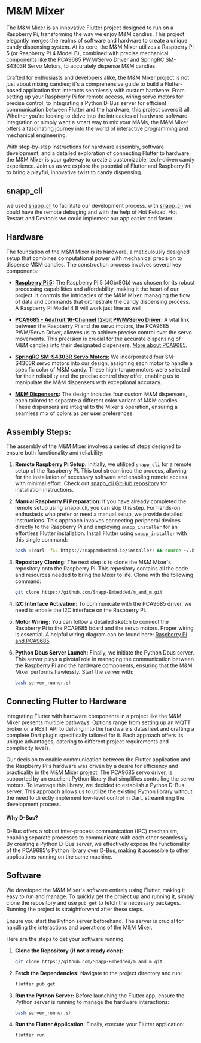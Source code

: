 # M&M Mixer
The M&M Mixer is an innovative Flutter project designed to run on a Raspberry Pi, transforming the way we enjoy M&M candies. This project elegantly merges the realms of software and hardware to create a unique candy dispensing system. At its core, the M&M Mixer utilizes a Raspberry Pi 5 (or Raspberry Pi 4 Model B), combined with precise mechanical components like the PCA9685 PWM/Servo Driver and SpringRC SM-S4303R Servo Motors, to accurately dispense M&M candies.

Crafted for enthusiasts and developers alike, the M&M Mixer project is not just about mixing candies; it's a comprehensive guide to build a Flutter-based application that interacts seamlessly with custom hardware. From setting up your Raspberry Pi for remote access, wiring servo motors for precise control, to integrating a Python D-Bus server for efficient communication between Flutter and the hardware, this project covers it all. Whether you're looking to delve into the intricacies of hardware-software integration or simply want a smart way to mix your M&Ms, the M&M Mixer offers a fascinating journey into the world of interactive programming and mechanical engineering.

With step-by-step instructions for hardware assembly, software development, and a detailed exploration of connecting Flutter to hardware, the M&M Mixer is your gateway to create a customizable, tech-driven candy experience. Join us as we explore the potential of Flutter and Raspberry Pi to bring a playful, innovative twist to candy dispensing.

## snapp_cli
we used [snapp_cli](https://github.com/Snapp-Embedded/snapp_cli "snapp_cli") to facilitate our development process. with [snapp_cli](https://github.com/Snapp-Embedded/snapp_cli "snapp_cli") we could have the remote debuging and with the help of Hot Reload, Hot Restart and Devtools we could implement our app eazier and faster.

## Hardware

The foundation of the M&M Mixer is its hardware, a meticulously designed setup that combines computational power with mechanical precision to dispense M&M candies. The construction process involves several key components:
- **[Raspberry Pi 5](https://www.raspberrypi.com/products/raspberry-pi-5/ "Raspberry Pi 5"):**
  The Raspberry Pi 5 (4Gb/8Gb) was chosen for its robust processing capabilities and affordability, making it the heart of our project. It controls the intricacies of the M&M Mixer, managing the flow of data and commands that orchestrate the candy dispensing process. A Raspberry Pi Model 4 B will work just fine as well.

- **[PCA9685 - Adafruit 16-Channel 12-bit PWM/Servo Driver](https://www.adafruit.com/product/815 "PCA9685 - Adafruit 16-Channel 12-bit PWM/Servo Driver"):**
  A vital link between the Raspberry Pi and the servo motors, the PCA9685 PWM/Servo Driver, allowes us to achieve precise control over the servo movements. This precision is crucial for the accurate dispensing of M&M candies into their designated dispensers. [More about PCA9685](https://www.adafruit.com/product/815).

- **[SpringRC SM-S4303R Servo Motors:](https://www.pololu.com/product/1248 "SpringRC SM-S4303R Servo Motors:")**
  We incorporated four SM-S4303R servo motors into our design, assigning each motor to handle a specific color of M&M candy. These high-torque motors were selected for their reliability and the precise control they offer, enabling us to manipulate the M&M dispensers with exceptional accuracy.

- **[M&M Dispensers](https://www.amazon.de/gp/product/B0995R4P1P/ref=ppx_yo_dt_b_asin_title_o00_s00?ie=UTF8&th=1 "M&M Dispensers"):**
  The design includes four custom M&M dispensers, each tailored to separate a different color variant of M&M candies. These dispensers are integral to the Mixer's operation, ensuring a seamless mix of colors as per user preferences.

## Assembly Steps:

The assembly of the M&M Mixer involves a series of steps designed to ensure both functionality and reliability:

1. **Remote Raspberry Pi Setup:**
   Initially, we utilized `snapp_cli` for a remote setup of the Raspberry Pi. This tool streamlined the process, allowing for the installation of necessary software and enabling remote access with minimal effort. Check out [snapp_cli GitHub repository](https://github.com/Snapp-Embedded/snapp_cli) for installation instructions.

2. **Manual Raspberry Pi Preparation:**
   If you have already completed the remote setup using snapp_cli, you can skip this step. For hands-on enthusiasts who prefer or need a manual setup, we provide detailed instructions. This approach involves connecting peripheral devices directly to the Raspberry Pi and employing `snapp_installer` for an effortless Flutter installation. Install Flutter using `snapp_installer` with this single command:

   ```bash
   bash <(curl -fSL https://snappembedded.io/installer) && source ~/.bashrc
   ```

3. **Repository Cloning:**
   The next step is to clone the M&M Mixer's repository onto the Raspberry Pi. This repository contains all the code and resources needed to bring the Mixer to life. Clone with the following command:
   ```bash
   git clone https://github.com/Snapp-Embedded/m_and_m.git
	```

4. **I2C Interface Activation:**
   To communicate with the PCA9685 driver, we need to enbale the I2C interface on the Raspberry Pi.

5. **Motor Wiring:**
   You can follow a detailed sketch to connect the Raspberry Pi to the PCA9685 board and the servo motors. Proper wiring is essential. A helpful wiring diagram can be found here: [Raspberry Pi and PCA9685](https://github.com/Snapp-X/m_and_m/tree/main/assets/assembly/pi_pca9685.png)

6. **Python Dbus Server Launch:**
   Finally, we initiate the Python Dbus server. This server plays a pivotal role in managing the communication between the Raspberry Pi and the hardware components, ensuring that the M&M Mixer performs flawlessly. Start the server with:
   ```bash
   bash server_runner.sh
	```


## Connecting Flutter to Hardware

Integrating Flutter with hardware components in a project like the M&M Mixer presents multiple pathways. Options range from setting up an MQTT broker or a REST API to delving into the hardware's datasheet and crafting a complete Dart plugin specifically tailored for it. Each approach offers its unique advantages, catering to different project requirements and complexity levels.

Our decision to enable communication between the Flutter application and the Raspberry Pi's hardware was driven by a desire for efficiency and practicality in the M&M Mixer project. The PCA9685 servo driver, is supported by an excellent Python library that simplifies controlling the servo motors. To leverage this library, we decided to establish a Python D-Bus server. This approach allows us to utilize the existing Python library without the need to directly implement low-level control in Dart, streamlining the development process.

#### Why D-Bus?

D-Bus offers a robust inter-process communication (IPC) mechanism, enabling separate processes to communicate with each other seamlessly. By creating a Python D-Bus server, we effectively expose the functionality of the PCA9685's Python library over D-Bus, making it accessible to other applications running on the same machine.

## Software

We developed the M&M Mixer's software entirely using Flutter, making it easy to run and manage. To quickly get the project up and running it, simply clone the repository and use `pub get` to fetch the necessary packages. Running the project is straightforward after these steps.

Ensure you start the Python server beforehand. The server is crucial for handling the interactions and operations of the M&M Mixer.

Here are the steps to get your software running:

1. **Clone the Repository (if not already done):**
	``` bash
   git clone https://github.com/Snapp-Embedded/m_and_m.git
	```
2. **Fetch the Dependencies:**
Navigate to the project directory and run:
	``` bash
   flutter pub get
	```
1. **Run the Python Server:**
Before launching the Flutter app, ensure the Python server is running to manage the hardware interactions:
	``` bash
   bash server_runner.sh
	```
1. **Run the Flutter Application:**
Finally, execute your Flutter application:
	``` bash
   flutter run
	```
